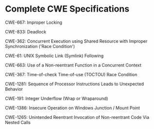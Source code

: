 

# Complete CWE Specifications

CWE-667: Improper Locking

CWE-833: Deadlock

CWE-362: Concurrent Execution using Shared Resource with Improper Synchronization ('Race Condition')

CWE-61: UNIX Symbolic Link (Symlink) Following

CWE-663: Use of a Non-reentrant Function in a Concurrent Context

CWE-367: Time-of-check Time-of-use (TOCTOU) Race Condition

CWE-1281: Sequence of Processor Instructions Leads to Unexpected Behavior

CWE-191: Integer Underflow (Wrap or Wraparound)

CWE-1386: Insecure Operation on Windows Junction / Mount Point

CWE-1265: Unintended Reentrant Invocation of Non-reentrant Code Via Nested Calls